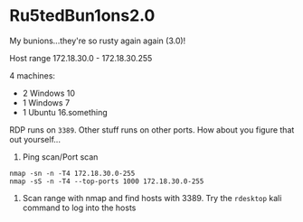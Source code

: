 # Ru5tedBun1ons2.0
My bunions...they're so rusty again again (3.0)!

Host range 172.18.30.0 - 172.18.30.255

4 machines:
* 2 Windows 10
* 1 Windows 7
* 1 Ubuntu 16.something

RDP runs on `3389`. Other stuff runs on other ports. How about you figure that out yourself...
1. Ping scan/Port scan
```
nmap -sn -n -T4 172.18.30.0-255
nmap -sS -n -T4 --top-ports 1000 172.18.30.0-255
```
1. Scan range with nmap and find hosts with 3389. Try the `rdesktop` kali command to log into the hosts
